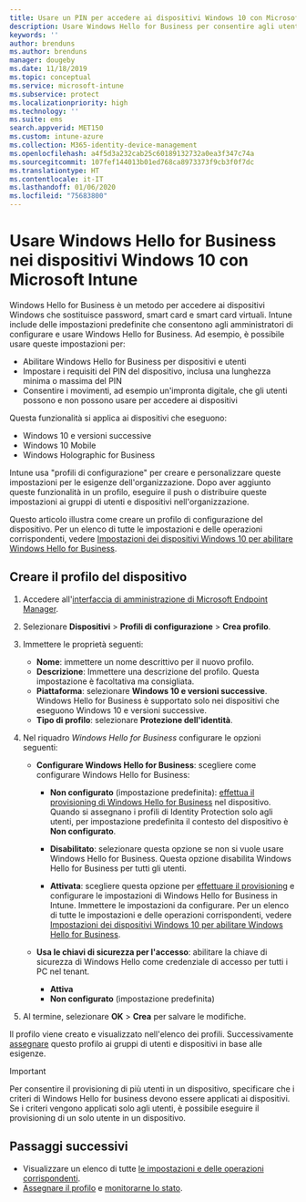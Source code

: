 ```yaml
---
title: Usare un PIN per accedere ai dispositivi Windows 10 con Microsoft Intune - Azure | Microsoft Docs
description: Usare Windows Hello for Business per consentire agli utenti di accedere ai dispositivi usando un PIN, un'impronta digitale e altro. Creare un profilo di configurazione di protezione dell'identità in Intune per i dispositivi Windows 10 con queste impostazioni e assegnare il profilo ai gruppi di utenti e ai gruppi di dispositivi.
keywords: ''
author: brenduns
ms.author: brenduns
manager: dougeby
ms.date: 11/18/2019
ms.topic: conceptual
ms.service: microsoft-intune
ms.subservice: protect
ms.localizationpriority: high
ms.technology: ''
ms.suite: ems
search.appverid: MET150
ms.custom: intune-azure
ms.collection: M365-identity-device-management
ms.openlocfilehash: a4f5d3a232cab25c60189132732a0ea3f347c74a
ms.sourcegitcommit: 107fef144013b01ed768ca8973373f9cb3f0f7dc
ms.translationtype: HT
ms.contentlocale: it-IT
ms.lasthandoff: 01/06/2020
ms.locfileid: "75683800"
---
```

# <a name="use-windows-hello-for-business-on-windows-10-devices-with-microsoft-intune"></a>Usare Windows Hello for Business nei dispositivi Windows 10 con Microsoft Intune

Windows Hello for Business è un metodo per accedere ai dispositivi Windows che sostituisce password, smart card e smart card virtuali. Intune include delle impostazioni predefinite che consentono agli amministratori di configurare e usare Windows Hello for Business. Ad esempio, è possibile usare queste impostazioni per:

- Abilitare Windows Hello for Business per dispositivi e utenti
- Impostare i requisiti del PIN del dispositivo, inclusa una lunghezza minima o massima del PIN
- Consentire i movimenti, ad esempio un'impronta digitale, che gli utenti possono e non possono usare per accedere ai dispositivi

Questa funzionalità si applica ai dispositivi che eseguono:

- Windows 10 e versioni successive
- Windows 10 Mobile
- Windows Holographic for Business

Intune usa "profili di configurazione" per creare e personalizzare queste impostazioni per le esigenze dell'organizzazione. Dopo aver aggiunto queste funzionalità in un profilo, eseguire il push o distribuire queste impostazioni ai gruppi di utenti e dispositivi nell'organizzazione.

Questo articolo illustra come creare un profilo di configurazione del dispositivo. Per un elenco di tutte le impostazioni e delle operazioni corrispondenti, vedere [Impostazioni dei dispositivi Windows 10 per abilitare Windows Hello for Business](identity-protection-windows-settings.md).

## <a name="create-the-device-profile"></a>Creare il profilo del dispositivo

1. Accedere all'[interfaccia di amministrazione di Microsoft Endpoint Manager](https://go.microsoft.com/fwlink/?linkid=2109431).

2. Selezionare **Dispositivi** > **Profili di configurazione** > **Crea profilo**.

3. Immettere le proprietà seguenti:

   - **Nome**: immettere un nome descrittivo per il nuovo profilo.
   - **Descrizione**: Immettere una descrizione del profilo. Questa impostazione è facoltativa ma consigliata.
   - **Piattaforma**: selezionare **Windows 10 e versioni successive**. Windows Hello for Business è supportato solo nei dispositivi che eseguono Windows 10 e versioni successive.
   - **Tipo di profilo**: selezionare **Protezione dell'identità**.

4. Nel riquadro *Windows Hello for Business* configurare le opzioni seguenti:

   - **Configurare Windows Hello for Business**: scegliere come configurare Windows Hello for Business:

     - **Non configurato** (impostazione predefinita): [effettua il provisioning di Windows Hello for Business](https://docs.microsoft.com/windows/security/identity-protection/hello-for-business/hello-how-it-works-provisioning) nel dispositivo. Quando si assegnano i profili di Identity Protection solo agli utenti, per impostazione predefinita il contesto del dispositivo è **Non configurato**.

     - **Disabilitato**: selezionare questa opzione se non si vuole usare Windows Hello for Business. Questa opzione disabilita Windows Hello for Business per tutti gli utenti.

     - **Attivata**: scegliere questa opzione per [effettuare il provisioning](https://docs.microsoft.com/windows/security/identity-protection/hello-for-business/hello-how-it-works-provisioning) e configurare le impostazioni di Windows Hello for Business in Intune. Immettere le impostazioni da configurare. Per un elenco di tutte le impostazioni e delle operazioni corrispondenti, vedere [Impostazioni dei dispositivi Windows 10 per abilitare Windows Hello for Business](identity-protection-windows-settings.md).

   - **Usa le chiavi di sicurezza per l'accesso**: abilitare la chiave di sicurezza di Windows Hello come credenziale di accesso per tutti i PC nel tenant.

     - **Attiva**
     - **Non configurato** (impostazione predefinita)

5. Al termine, selezionare **OK** > **Crea** per salvare le modifiche.

Il profilo viene creato e visualizzato nell'elenco dei profili. Successivamente [assegnare](../configuration/device-profile-assign.md) questo profilo ai gruppi di utenti e dispositivi in base alle esigenze.

> [!IMPORTANT]
> Per consentire il provisioning di più utenti in un dispositivo, specificare che i criteri di Windows Hello for business devono essere applicati ai dispositivi. Se i criteri vengono applicati solo agli utenti, è possibile eseguire il provisioning di un solo utente in un dispositivo.

<!--  Removing image as part of design review; retaining source until we known the disposition.

## Example of device restriction settings

In this high-level example, you'll create a device restriction policy that blocks the use of the built-in camera app on Android devices.

![How to disable the camera on Android devices](./media/identity-protection-configure/disable-android-camera.png)

-->

## <a name="next-steps"></a>Passaggi successivi

- Visualizzare un elenco di tutte [le impostazioni e delle operazioni corrispondenti](identity-protection-windows-settings.md).
- [Assegnare il profilo](../configuration/device-profile-assign.md) e [monitorarne lo stato](../configuration/device-profile-monitor.md).
